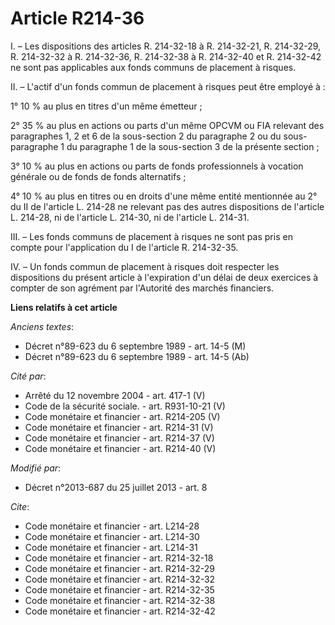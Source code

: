 # Article R214-36

I. – Les dispositions des articles R. 214-32-18 à R. 214-32-21, R. 214-32-29, R. 214-32-32 à R. 214-32-36, R. 214-32-38 à R.
214-32-40 et R. 214-32-42 ne sont pas applicables aux fonds communs de placement à risques.

II. – L'actif d'un fonds commun de placement à risques peut être employé à :

1° 10 % au plus en titres d'un même émetteur ;

2° 35 % au plus en actions ou parts d'un même OPCVM ou FIA relevant des paragraphes 1, 2 et 6 de la sous-section 2 du
paragraphe 2 ou du sous-paragraphe 1 du paragraphe 1 de la sous-section 3 de la présente section ;

3° 10 % au plus en actions ou parts de fonds professionnels à vocation générale ou de fonds de fonds alternatifs ;

4° 10 % au plus en titres ou en droits d'une même entité mentionnée au 2° du II de l'article L. 214-28 ne relevant pas des
autres dispositions de l'article L. 214-28, ni de l'article L. 214-30, ni de l'article L. 214-31.

III. – Les fonds communs de placement à risques ne sont pas pris en compte pour l'application du I de l'article R. 214-32-35.

IV. – Un fonds commun de placement à risques doit respecter les dispositions du présent article à l'expiration d'un délai de
deux exercices à compter de son agrément par l'Autorité des marchés financiers.

**Liens relatifs à cet article**

_Anciens textes_:

  - Décret n°89-623 du 6 septembre 1989 - art. 14-5 (M)
  - Décret n°89-623 du 6 septembre 1989 - art. 14-5 (Ab)

_Cité par_:

  - Arrêté du 12 novembre 2004 - art. 417-1 (V)
  - Code de la sécurité sociale. - art. R931-10-21 (V)
  - Code monétaire et financier - art. R214-205 (V)
  - Code monétaire et financier - art. R214-31 (V)
  - Code monétaire et financier - art. R214-37 (V)
  - Code monétaire et financier - art. R214-40 (V)

_Modifié par_:

  - Décret n°2013-687 du 25 juillet 2013 - art. 8

_Cite_:

  - Code monétaire et financier - art. L214-28
  - Code monétaire et financier - art. L214-30
  - Code monétaire et financier - art. L214-31
  - Code monétaire et financier - art. R214-32-18
  - Code monétaire et financier - art. R214-32-29
  - Code monétaire et financier - art. R214-32-32
  - Code monétaire et financier - art. R214-32-35
  - Code monétaire et financier - art. R214-32-38
  - Code monétaire et financier - art. R214-32-42
